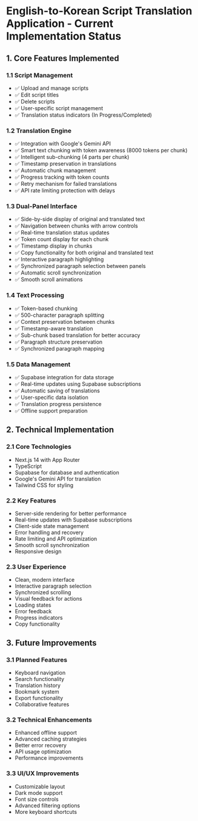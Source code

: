 # English-to-Korean Script Translation Application - Current Implementation Status

## 1. Core Features Implemented

### 1.1 Script Management
- ✅ Upload and manage scripts
- ✅ Edit script titles
- ✅ Delete scripts
- ✅ User-specific script management
- ✅ Translation status indicators (In Progress/Completed)

### 1.2 Translation Engine
- ✅ Integration with Google's Gemini API
- ✅ Smart text chunking with token awareness (8000 tokens per chunk)
- ✅ Intelligent sub-chunking (4 parts per chunk)
- ✅ Timestamp preservation in translations
- ✅ Automatic chunk management
- ✅ Progress tracking with token counts
- ✅ Retry mechanism for failed translations
- ✅ API rate limiting protection with delays

### 1.3 Dual-Panel Interface
- ✅ Side-by-side display of original and translated text
- ✅ Navigation between chunks with arrow controls
- ✅ Real-time translation status updates
- ✅ Token count display for each chunk
- ✅ Timestamp display in chunks
- ✅ Copy functionality for both original and translated text
- ✅ Interactive paragraph highlighting
- ✅ Synchronized paragraph selection between panels
- ✅ Automatic scroll synchronization
- ✅ Smooth scroll animations

### 1.4 Text Processing
- ✅ Token-based chunking
- ✅ 500-character paragraph splitting
- ✅ Context preservation between chunks
- ✅ Timestamp-aware translation
- ✅ Sub-chunk based translation for better accuracy
- ✅ Paragraph structure preservation
- ✅ Synchronized paragraph mapping

### 1.5 Data Management
- ✅ Supabase integration for data storage
- ✅ Real-time updates using Supabase subscriptions
- ✅ Automatic saving of translations
- ✅ User-specific data isolation
- ✅ Translation progress persistence
- ✅ Offline support preparation

## 2. Technical Implementation

### 2.1 Core Technologies
- Next.js 14 with App Router
- TypeScript
- Supabase for database and authentication
- Google's Gemini API for translation
- Tailwind CSS for styling

### 2.2 Key Features
- Server-side rendering for better performance
- Real-time updates with Supabase subscriptions
- Client-side state management
- Error handling and recovery
- Rate limiting and API optimization
- Smooth scroll synchronization
- Responsive design

### 2.3 User Experience
- Clean, modern interface
- Interactive paragraph selection
- Synchronized scrolling
- Visual feedback for actions
- Loading states
- Error feedback
- Progress indicators
- Copy functionality

## 3. Future Improvements

### 3.1 Planned Features
- Keyboard navigation
- Search functionality
- Translation history
- Bookmark system
- Export functionality
- Collaborative features

### 3.2 Technical Enhancements
- Enhanced offline support
- Advanced caching strategies
- Better error recovery
- API usage optimization
- Performance improvements

### 3.3 UI/UX Improvements
- Customizable layout
- Dark mode support
- Font size controls
- Advanced filtering options
- More keyboard shortcuts
